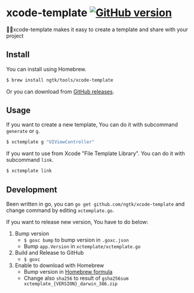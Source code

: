 # xcode-template [![GitHub version](https://badge.fury.io/gh/ngtk%2Fxcode-template.svg)](https://badge.fury.io/gh/ngtk%2Fxcode-template)
👩‍💻xcode-template makes it easy to create a template and share with your project

## Install
You can install using Homebrew.

```sh
$ brew install ngtk/tools/xcode-template
```

Or you can download from [GitHub releases](https://github.com/ngtk/xcode-template/releases).

## Usage
If you want to create a new template, You can do it with subcommand `generate` or `g`.

```sh
$ xctemplate g "UIViewController"
```

If you want to use from Xcode "File Template Library". You can do it with subcommand `link`.

```sh
$ xctemplate link
```


## Development
Been written in go, you can `go get github.com/ngtk/xcode-template` and change command by editing `xctemplate.go`.

If you want to release new version, You have to do below:

1. Bump version
   - `$ goxc bump` to bump version in `.goxc.json`
   - Bump `app.Version` in `xctemplate/xctemplate.go`
1. Build and Release to GitHub
   - `$ goxc`
1. Enable to download with Homebrew
   - Bump version in [Homebrew formula](https://github.com/ngtk/homebrew-tools/blob/master/Formula/xcode-template.rb)
   - Change also `sha256` to result of `gsha256sum xctemplate_{VERSION}_darwin_386.zip`
